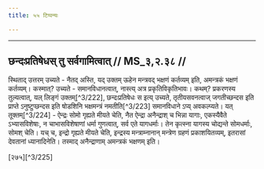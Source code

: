 ```yaml
---
title: ५५ टिप्पन्यः

---
```


[^3/220]: Ai.Br. 3.5

[^3/221]: E2: 4,189; E4: 4,131; E6: 1,188

____________________________________________


## छन्दःप्रतिषेधस् तु सर्वगामित्वात् // MS_३,२.३८ //

स्थिताद् उत्तरम् उच्यते - नैतद् अस्ति, यद् उक्तम् ऊहेन मन्त्रवद् भक्षणं कर्तव्यम् इति, अमन्त्रकं भक्षणं कर्तव्यम्। कस्मात्? उच्यते - समानविधानत्वात्, नास्त्य् अत्र प्रकृतिविकृतिभावः। कथम्? प्रकरणस्य तुल्यत्वात्, यल् लिङ्गं उक्तम्[^3/222], छन्दःप्रतिषेधः स इत्य् उच्यते, तृतीयसवनत्वाज् जगतीच्छन्दस इति प्राप्ते ऽनुष्टुप्छन्दस इति षोडशिनि भक्षमन्त्रं नमतीति[^3/223] समानविधाने ऽप्य् अवकल्प्यते। यत् तूक्तम्[^3/224] - ऐन्द्रः सोमो गृह्यते मीयते चेति, नैत ऐन्द्रा अनैन्द्राश् च भिन्ना यागाः, एकस्यैवैते ऽभ्यासविशेषाः, न चाभासविशेषाणां धर्मा गुणत्वात्, सर्व एते यागधर्माः। तेन कृत्स्ना यागस्य चोद्यन्ते सोमधर्माः, सोमश् चेति। यच् च, इन्द्रो गृह्यते मीयते चेति, इन्द्रस्य मन्त्राम्नानान् मन्त्रेण ग्रहणं प्रकाशयितव्यम्, इतरासां देवतानां ध्यानादिनेति। तस्माद् अनैन्द्राणाम् अमन्त्रकं भक्षणम् इति।

[२७५][^3/225]

